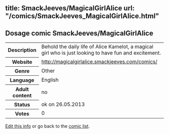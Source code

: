 title: SmackJeeves/MagicalGirlAlice
url: "/comics/SmackJeeves_MagicalGirlAlice.html"
---
Dosage comic SmackJeeves/MagicalGirlAlice
-----------------------------------------

<p id="msg"></p>
<script type="text/javascript">
if (window.location.search === '?edit_info_mail=sent_ok') {
  var elem = document.getElementById("msg");
  elem.innerHTML = 'Edited information sucessfully sent for review, which is usually done daily. Thanks!';
  elem.className = 'ok';
}
</script>
<table class="comicinfo">
<tr>
<th>Description</th><td>Behold the daily life of Alice Kamelot, a magical girl who is just looking to have fun and excitement.</td>
</tr>
<tr>
<th>Website</th><td><a href="http://magicalgirlalice.smackjeeves.com/comics/">http://magicalgirlalice.smackjeeves.com/comics/</a></td>
</tr>
<tr>
<th>Genre</th><td>Other</td>
</tr>
<tr>
<th>Language</th><td>English</td>
</tr>
<tr>
<th>Adult content</th><td>no</td>
</tr>
<tr>
<th>Status</th><td>ok on 26.05.2013</td>
</tr>
<tr>
<th>Votes</th><td>0</td>
</tr>
</table>

[Edit this info](SmackJeeves_MagicalGirlAlice_edit.html) or go back to the [comic list](../comic-index.html).
